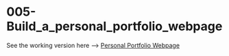 # 005-Build_a_personal_portfolio_webpage

See the working version here --> [Personal Portfolio Webpage](https://iliasdennis.github.io/005-Build_a_personal_portfolio_webpage) 